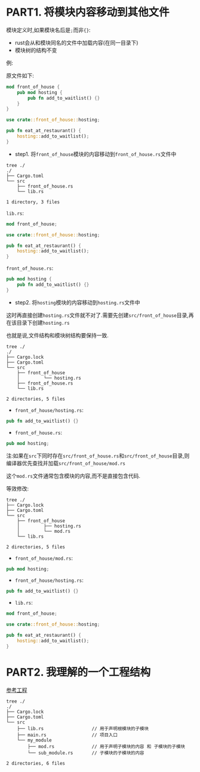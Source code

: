 # PART1. 将模块内容移动到其他文件

模块定义时,如果模块名后是`;`而非`{}`:

- rust会从和模块同名的文件中加载内容(在同一目录下)
- 模块树的结构不变

例:

原文件如下:

```rust
mod front_of_house {
    pub mod hosting {
        pub fn add_to_waitlist() {}
    }
}

use crate::front_of_house::hosting;

pub fn eat_at_restaurant() {
    hosting::add_to_waitlist();
}
```

- step1. 将`front_of_house`模块的内容移动到`front_of_house.rs`文件中

```
tree ./
./
├── Cargo.toml
└── src
    ├── front_of_house.rs
    └── lib.rs

1 directory, 3 files
```

`lib.rs`:

```rust
mod front_of_house;

use crate::front_of_house::hosting;

pub fn eat_at_restaurant() {
    hosting::add_to_waitlist();
}
```

`front_of_house.rs`:

```rust
pub mod hosting {
    pub fn add_to_waitlist() {}
}
```

- step2. 将`hosting`模块的内容移动到`hosting.rs`文件中

这时再直接创建`hosting.rs`文件就不对了.需要先创建`src/front_of_house`目录,再在该目录下创建`hosting.rs`

也就是说,文件结构和模块树结构要保持一致.

```
tree ./
./
├── Cargo.lock
├── Cargo.toml
└── src
    ├── front_of_house
    │         └── hosting.rs
    ├── front_of_house.rs
    └── lib.rs

2 directories, 5 files
```

- `front_of_house/hosting.rs`:

```rust
pub fn add_to_waitlist() {}
```

- `front_of_house.rs`:

```rust
pub mod hosting;
```

注:如果在`src`下同时存在`src/front_of_house.rs`和`src/front_of_house`目录,则编译器优先查找并加载`src/front_of_house/mod.rs`

这个`mod.rs`文件通常包含模块的内容,而不是直接包含代码.

等效修改:

```
tree ./
├── Cargo.lock
├── Cargo.toml
└── src
    ├── front_of_house
    │         ├── hosting.rs
    │         └── mod.rs
    └── lib.rs

2 directories, 5 files
```

- `front_of_house/mod.rs`:

```rust
pub mod hosting;
```

- `front_of_house/hosting.rs`:

```rust
pub fn add_to_waitlist() {}
```

- `lib.rs`:

```rust
mod front_of_house;

use crate::front_of_house::hosting;

pub fn eat_at_restaurant() {
    hosting::add_to_waitlist();
}
```

# PART2. 我理解的一个工程结构

[参考工程](https://github.com/tokio-rs/mini-redis/tree/master/src)

```
tree ./
./
├── Cargo.lock
├── Cargo.toml
└── src
    ├── lib.rs                  // 用于声明根模块的子模块
    ├── main.rs                 // 项目入口
    └── my_module
        ├── mod.rs              // 用于声明子模块的内容 和 子模块的子模块
        └── sub_module.rs       // 子模块的子模块的内容

2 directories, 6 files
```

